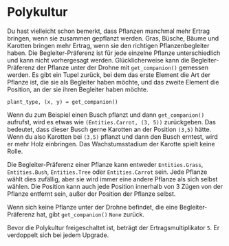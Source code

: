 # Polykultur
Du hast vielleicht schon bemerkt, dass Pflanzen manchmal mehr Ertrag bringen, wenn sie zusammen gepflanzt werden.
Gras, Büsche, Bäume und Karotten bringen mehr Ertrag, wenn sie den richtigen Pflanzenbegleiter haben. Die Begleiter-Präferenz ist für jede einzelne Pflanze unterschiedlich und kann nicht vorhergesagt werden. Glücklicherweise kann die Begleiter-Präferenz der Pflanze unter der Drohne mit `get_companion()` gemessen werden. Es gibt ein Tupel zurück, bei dem das erste Element die Art der Pflanze ist, die sie als Begleiter haben möchte, und das zweite Element die Position, an der sie ihren Begleiter haben möchte.

`plant_type, (x, y) = get_companion()`

Wenn du zum Beispiel einen Busch pflanzt und dann `get_companion()` aufrufst, wird es etwas wie `(Entities.Carrot, (3, 5))` zurückgeben. Das bedeutet, dass dieser Busch gerne Karotten an der Position `(3,5)` hätte. Wenn du also Karotten bei `(3,5)` pflanzt und dann den Busch erntest, wird er mehr Holz einbringen. Das Wachstumsstadium der Karotte spielt keine Rolle.

Die Begleiter-Präferenz einer Pflanze kann entweder `Entities.Grass`, `Entities.Bush`, `Entities.Tree` oder `Entities.Carrot` sein. Jede Pflanze wählt dies zufällig, aber sie wird immer eine andere Pflanze als sich selbst wählen. Die Position kann auch jede Position innerhalb von 3 Zügen von der Pflanze entfernt sein, außer der Position der Pflanze selbst.

Wenn sich keine Pflanze unter der Drohne befindet, die eine Begleiter-Präferenz hat, gibt `get_companion()` `None` zurück.

Bevor die Polykultur freigeschaltet ist, beträgt der Ertragsmultiplikator `5`. Er verdoppelt sich bei jedem Upgrade.